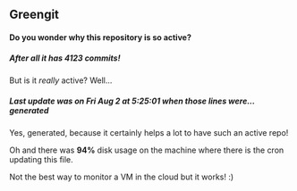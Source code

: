 ## Greengit

#### Do you wonder why this repository is so active?

##### After all it has 4123 commits!

But is it *really* active? Well...

##### Last update was on Fri Aug 2 at 5:25:01 when those lines were... generated

Yes, generated, because it certainly helps a lot to have such an active repo!

Oh and there was **94%** disk usage on the machine
where there is the cron updating this file.

Not the best way to monitor a VM in the cloud but it works! :)
